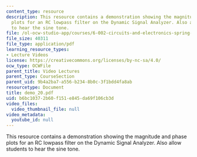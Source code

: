 ```yaml
---
content_type: resource
description: This resource contains a demonstration showing the magnitude and phase
  plots for an RC lowpass filter on the Dynamic Signal Analyzer. Also allow students
  to hear the sine tone.
file: /ol-ocw-studio-app/courses/6-002-circuits-and-electronics-spring-2007/b6bc10372b60f151e845da69f106cb3d_demo_20.pdf
file_size: 40311
file_type: application/pdf
learning_resource_types:
- Lecture Videos
license: https://creativecommons.org/licenses/by-nc-sa/4.0/
ocw_type: OCWFile
parent_title: Video Lectures
parent_type: CourseSection
parent_uid: 9b4a2ba7-a556-b234-8b0c-3f1bdd4fa8ab
resourcetype: Document
title: demo_20.pdf
uid: b6bc1037-2b60-f151-e845-da69f106cb3d
video_files:
  video_thumbnail_file: null
video_metadata:
  youtube_id: null
---
```

This resource contains a demonstration showing the magnitude and phase plots for an RC lowpass filter on the Dynamic Signal Analyzer. Also allow students to hear the sine tone.